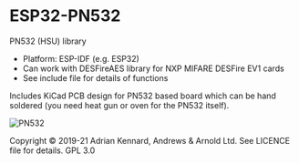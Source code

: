 # ESP32-PN532

PN532 (HSU) library
- Platform: ESP-IDF (e.g. ESP32)
- Can work with DESFireAES library for NXP MIFARE DESFire EV1 cards
- See include file for details of functions

Includes KiCad PCB design for PN532 based board which can be hand soldered (you need heat gun or oven for the PN532 itself).

![PN532](https://user-images.githubusercontent.com/996983/116004568-3638d280-a5fb-11eb-97f0-ad9a66970520.png)

Copyright © 2019-21 Adrian Kennard, Andrews & Arnold Ltd. See LICENCE file for details. GPL 3.0
